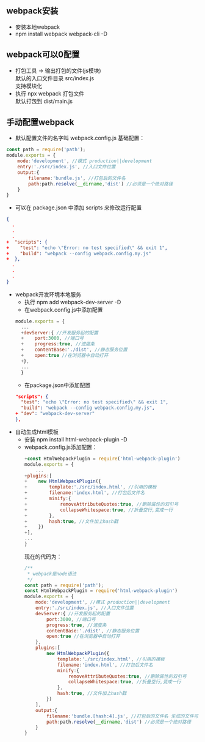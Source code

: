 ## webpack安装
- 安装本地webpack
- npm install webpack webpack-cli -D

## webpack可以0配置
- 打包工具 -> 输出打包的文件(js模块)<br>
  默认的入口文件目录 src/index.js<br>
  支持模块化
- 执行 npx webpack 打包文件<br>
  默认打包到 dist/main.js

## 手动配置webpack
- 默认配置文件的名字叫 webpack.config.js
基础配置：
```js
const path = require('path');
module.exports = {
    mode:'development', //模式 production||development
    entry:'./src/index.js', //入口文件位置
    output:{
        filename:'bundle.js', //打包后的文件名
        path:path.resolve(__dirname,'dist') //必须是一个绝对路径
    }
}
```
- 可以在 package.json 中添加 scripts 来修改运行配置
```json
{
  .
  .
  .
+  "scripts": {
+    "test": "echo \"Error: no test specified\" && exit 1",
+    "build": "webpack --config webpack.config.my.js"
+  },
  .
  .
  .
}

```
- webpack开发环境本地服务
  - 执行 npm add webpack-dev-server -D
  - 在webpack.config.js中添加配置
  ```js
  module.exports = {
    ...
    +devServer:{ //开发服务起的配置
    +    port:3000, //端口号
    +    progress:true, //进度条
    +    contentBase:'./dist', //静态服务位置
    +    open:true //在浏览器中自动打开
    +},
    ...
    }
  ```
  - 在package.json中添加配置
  ```json
  "scripts": {
    "test": "echo \"Error: no test specified\" && exit 1",
    "build": "webpack --config webpack.config.my.js",
  + "dev": "webpack-dev-server" 
  },
  ```
- 自动生成html模板
  - 安装 npm install html-webpack-plugin -D
  - webpack.config.js添加配置：
    ```js
    +const HtmlWebpackPlugin = require('html-webpack-plugin')
    module.exports = {
        ...
    +plugins:[
    +    new HtmlWebpackPlugin({
    +        template:'./src/index.html', //引用的模板
    +        filename:'index.html', //打包后文件名
    +        minify:{
    +            removeAttributeQuotes:true, //删除属性的双引号
    +            collapseWhitespace:true, //折叠空行,变成一行
    +        }, 
    +        hash:true, //文件加上hash戳
    +    })
    +],
    ...
    }
    ```
    现在的代码为：<br>
    ```js
    /**
     * webpack是node语法
     */
    const path = require('path');
    const HtmlWebpackPlugin = require('html-webpack-plugin')
    module.exports = {
        mode:'development', //模式 production||development
        entry:'./src/index.js', //入口文件位置
        devServer:{ //开发服务起的配置
            port:3000, //端口号
            progress:true, //进度条
            contentBase:'./dist', //静态服务位置
            open:true //在浏览器中自动打开
        },
        plugins:[
            new HtmlWebpackPlugin({
                template:'./src/index.html', //引用的模板
                filename:'index.html', //打包后文件名
                minify:{
                    removeAttributeQuotes:true, //删除属性的双引号
                    collapseWhitespace:true, //折叠空行,变成一行
                }, 
                hash:true, //文件加上hash戳
            })
        ],
        output:{
            filename:'bundle.[hash:4].js', //打包后的文件名 生成的文件可添加hash
            path:path.resolve(__dirname,'dist') //必须是一个绝对路径
        }
    }
    ```



